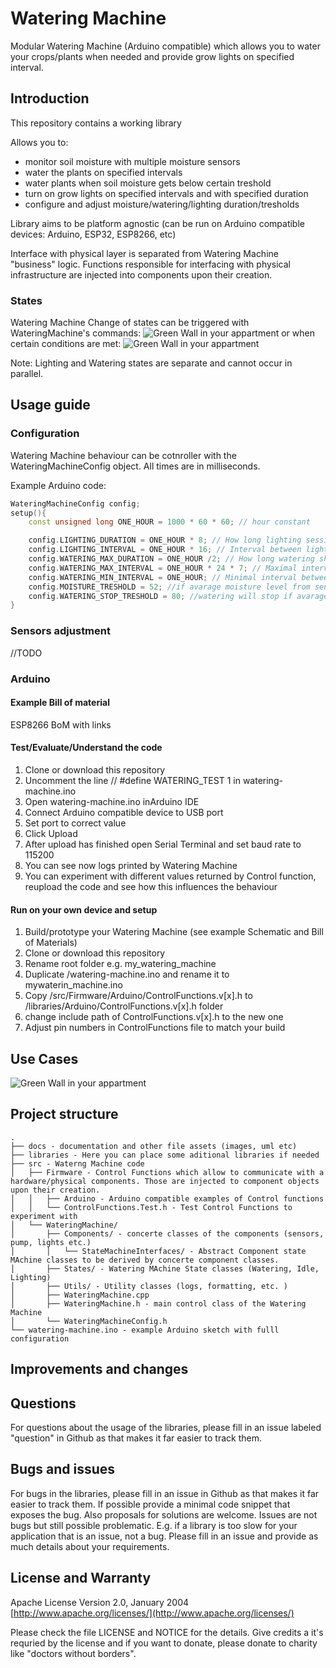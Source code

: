 # Watering Machine

Modular Watering Machine (Arduino compatible) which allows you to water your crops/plants when needed and provide grow lights on specified interval.

## Introduction

This repository contains a working library

Allows you to:

- monitor soil moisture with multiple moisture sensors
- water the plants on specified intervals
- water plants when soil moisture gets below certain treshold
- turn on grow lights on specified intervals and with specified duration
- configure and adjust moisture/watering/lighting duration/tresholds

Library aims to be platform agnostic (can be run on Arduino compatible devices: Arduino, ESP32, ESP8266, etc)

Interface with physical layer is separated from Watering Machine "business" logic.
Functions responsible for interfacing with physical infrastructure are injected into components upon their creation.

### States

Watering Machine
Change of states can be triggered with WateringMachine's commands:
![Green Wall in your appartment](./docs/images/uml/state_diagram_commands.png)
or when certain conditions are met:
![Green Wall in your appartment](./docs/images/uml/state_diagram_events.png)

Note: Lighting and Watering states are separate and cannot occur in parallel.

## Usage guide

### Configuration

Watering Machine behaviour can be cotnroller with the WateringMachineConfig object.
All times are in milliseconds.

Example Arduino code:

```cpp
WateringMachineConfig config;
setup(){
    const unsigned long ONE_HOUR = 1000 * 60 * 60; // hour constant

    config.LIGHTING_DURATION = ONE_HOUR * 8; // How long lighting session should last
    config.LIGHTING_INTERVAL = ONE_HOUR * 16; // Interval between lighting sessions
    config.WATERING_MAX_DURATION = ONE_HOUR /2; // How long watering should last
    config.WATERING_MAX_INTERVAL = ONE_HOUR * 24 * 7; // Maximal interval between waterings. After that time, watering will start even if avarage moisture level from sensors is over the MOISTURE_TRESHOLD
    config.WATERING_MIN_INTERVAL = ONE_HOUR; // Minimal interval between waterings. After watering is done it won't start again, before WATERING_MIN_INTERVAL has passed,even if avarage moisture level from sensors is below the MOISTURE_TRESHOLD
    config.MOISTURE_TRESHOLD = 52; //if avarage moisture level from sensors is below the MOISTURE_TRESHOLD watering starts
    config.WATERING_STOP_TRESHOLD = 80; //watering will stop if avarage moisture level from sensors reaches that value
}
```

### Sensors adjustment

//TODO

### Arduino

#### Example Bill of material

ESP8266 BoM with links

#### Test/Evaluate/Understand the code

1. Clone or download this repository
2. Uncomment the line // #define WATERING_TEST 1 in watering-machine.ino
3. Open watering-machine.ino inArduino IDE
4. Connect Arduino compatible device to USB port
5. Set port to correct value
6. Click Upload
7. After upload has finished open Serial Terminal and set baud rate to 115200
8. You can see now logs printed by Watering Machine
9. You can experiment with different values returned by Control function, reupload the code and see how this influences the behaviour

#### Run on your own device and setup

1. Build/prototype your Watering Machine (see example Schematic and Bill of Materials)
2. Clone or download this repository
3. Rename root folder e.g. my_watering_machine
4. Duplicate /watering-machine.ino and rename it to mywaterin_machine.ino
5. Copy /src/Firmware/Arduino/ControlFunctions.v[x].h to /libraries/Arduino/ControlFunctions.v[x].h folder
6. change include path of ControlFunctions.v[x].h to the new one
7. Adjust pin numbers in ControlFunctions file to match your build

## Use Cases

![Green Wall in your appartment](./docs/images/green_wall.jpg)

## Project structure

``` folder
.
├── docs - documentation and other file assets (images, uml etc)
├── libraries - Here you can place some aditional libraries if needed
├── src - Waterng Machine code
│   ├── Firmware - Control Functions which allow to communicate with a hardware/physical components. Those are injected to component objects upon their creation.
│   │   ├── Arduino - Arduino compatible examples of Control functions
│   │   └── ControlFunctions.Test.h - Test Control Functions to experiment with
│   └── WateringMachine/
│       ├── Components/ - concerte classes of the components (sensors, pump, lights etc.)
│       │   └── StateMachineInterfaces/ - Abstract Component state MAchine classes to be derived by concerte component classes.
│       ├── States/ - Watering MAchine State classes (Watering, Idle, Lighting)
│       ├── Utils/ - Utility classes (logs, formatting, etc. )
│       ├── WateringMachine.cpp
│       ├── WateringMachine.h - main control class of the Watering Machine
│       └── WateringMachineConfig.h 
└── watering-machine.ino - example Arduino sketch with fulll configuration
```

## Improvements and changes

## Questions

For questions about the usage of the libraries, please fill in an issue labeled "question" in Github as that makes it far easier to track them.

## Bugs and issues

For bugs in the libraries, please fill in an issue in Github as that makes it far easier to track them. If possible provide a minimal code snippet that exposes the bug. Also proposals for solutions are welcome.
Issues are not bugs but still possible problematic. E.g. if a library is too slow for your application that is an issue, not a bug. Please fill in an issue and provide as much details about your requirements.

## License and Warranty

Apache License
Version 2.0, January 2004
[http://www.apache.org/licenses/](http://www.apache.org/licenses/)

Please check the file LICENSE and NOTICE for the details.
Give credits a it's requried by the license and if you want to donate, please donate to charity like "doctors without borders".
